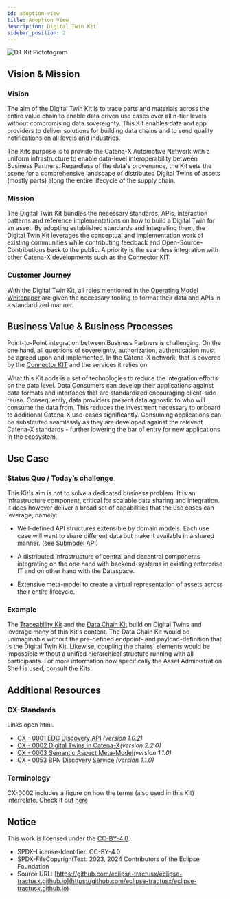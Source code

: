 ```yaml
---
id: adoption-view
title: Adoption View
description: Digital Twin Kit
sidebar_position: 2
---
```


<!--
Adoption View of the Kit.
-->

![DT Kit Pictotogram](@site/static/img/kits/digital-twin/digital-twin-kit-logo.svg)

<!-- !Mandatory! -->
## Vision & Mission

### Vision

The aim of the Digital Twin Kit is to trace parts and materials across the entire value chain to enable data driven use
cases over all n-tier levels without compromising data sovereignty. This Kit enables data and app providers to deliver
solutions for building data chains and to send quality notifications on all levels and industries.

The Kits purpose is to provide the Catena-X Automotive Network with a uniform infrastructure to enable data-level
interoperability between Business Partners. Regardless of the data's provenance, the Kit sets the scene
for a comprehensive landscape of distributed Digital Twins of assets (mostly parts) along the entire lifecycle of the
supply chain.

### Mission

The Digital Twin Kit bundles the necessary standards, APIs, interaction patterns and reference implementations on how
to build a Digital Twin for an asset. By adopting established standards and integrating them, the Digital Twin Kit leverages
the conceptual and implementation work of existing communities while contributing feedback and Open-Source-Contributions
back to the public. A priority is the seamless integration with other Catena-X developments such as the
[Connector KIT](https://eclipse-tractusx.github.io/docs-kits/category/connector-kit).

### Customer Journey

With the Digital Twin Kit, all roles mentioned in the [Operating Model Whitepaper](https://catena-x.net/fileadmin/user_upload/Publikationen_und_WhitePaper_des_Vereins/CX_Operating_Modelv2.1_final.pdf)
are given the necessary tooling to format their data and APIs in a standardized manner.

<!-- !Mandatory! -->
## Business Value & Business Processes

Point-to-Point integration between Business Partners is challenging. On the one hand, all questions of sovereignty,
authorization, authentication must be agreed upon and implemented. In the Catena-X network, that is covered by the
[Connector KIT](https://eclipse-tractusx.github.io/docs-kits/category/connector-kit) and the services it relies on.

What this Kit adds is a set of technologies to reduce the integration efforts on the data level. Data Consumers can
develop their applications against data formats and interfaces that are standardized encouraging client-side reuse.
Consequently, data providers present data agnostic to who will consume the data from. This reduces the investment necessary
to onboard to additional Catena-X use-cases significantly.  Consuming applications can be substituted seamlessly as
they are developed against the relevant Catena-X standards - further lowering the bar of entry for new applications in
the ecosystem.

<!-- !Mandatory! -->
## Use Case

### Status Quo / Today’s challenge

This Kit's aim is not to solve a dedicated business problem. It is an infrastructure component, critical for scalable
data sharing and integration. It does however deliver a broad set of capabilities that the use cases can leverage, namely:

- Well-defined API structures extensible by domain models. Each use case will want to share different data but make it
available in a shared manner. (see [Submodel API](https://eclipse-tractusx.github.io/api-hub/))

- A distributed infrastructure of central and decentral components integrating on the one hand with backend-systems
in existing enterprise IT and on other hand with the Dataspace.

- Extensive meta-model to create a virtual representation of assets across their entire lifecycle.

### Example

The [Traceability Kit](https://eclipse-tractusx.github.io/docs-kits/kits/traceability-kit/adoption-view#logic--schema)
and the [Data Chain Kit](https://eclipse-tractusx.github.io/docs-kits/kits/data-chain-kit/Documentation/irs_arc42)
build on Digital Twins and leverage many of this Kit's content. The Data Chain Kit would be unimaginable without the
pre-defined endpoint- and payload-definition that is the Digital Twin Kit. Likewise,
coupling the chains' elements would be impossible without a unified hierarchical structure running with all participants.
For more information how specifically the Asset Administration Shell is used, consult the Kits.

## Additional Resources

### CX-Standards

Links open html.

- [CX - 0001 EDC Discovery API](https://catenax-ev.github.io/docs/next/standards/CX-0001-EDCDiscoveryAPI) *(version 1.0.2)*
- [CX - 0002 Digital Twins in Catena-X](https://catenax-ev.github.io/docs/next/standards/CX-0002-DigitalTwinsInCatenaX)*(version 2.2.0)*
- [CX - 0003 Semantic Aspect Meta-Model](https://catenax-ev.github.io/docs/next/standards/CX-0003-SAMMSemanticAspectMetaModel)*(version 1.1.0)*
- [CX - 0053 BPN Discovery Service](https://catenax-ev.github.io/docs/next/standards/CX-0053-BPNDiscoveryServiceAPIs) *(version 1.1.0)*

### Terminology

CX-0002 includes a figure on how the terms (also used in this Kit) interrelate. Check it out [here](https://catenax-ev.github.io/docs/next/standards/CX-0002-DigitalTwinsInCatenaX#123-asset-administration-shell)

## Notice

This work is licensed under the [CC-BY-4.0](https://creativecommons.org/licenses/by/4.0/legalcode).

- SPDX-License-Identifier: CC-BY-4.0
- SPDX-FileCopyrightText: 2023, 2024 Contributors of the Eclipse Foundation
- Source URL: [https://github.com/eclipse-tractusx/eclipse-tractusx.github.io](https://github.com/eclipse-tractusx/eclipse-tractusx.github.io)
